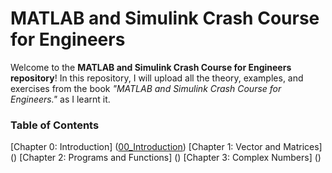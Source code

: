 # MATLAB and Simulink Crash Course for Engineers

Welcome to the **MATLAB and Simulink Crash Course for Engineers repository**! In this repository, I will upload all the theory, examples, and exercises from the book _"MATLAB and Simulink Crash Course for Engineers."_ as I learnt it. 

### Table of Contents
[Chapter 0: Introduction] ([00_Introduction](https://github.com/asanchezba/MATLAB/tree/main/00_Introduction))
[Chapter 1: Vector and Matrices] ()
[Chapter 2: Programs and Functions] ()
[Chapter 3: Complex Numbers] ()
